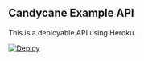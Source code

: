 ## Candycane Example API

This is a deployable API using Heroku.

[![Deploy](https://www.herokucdn.com/deploy/button.svg)](https://heroku.com/deploy)
